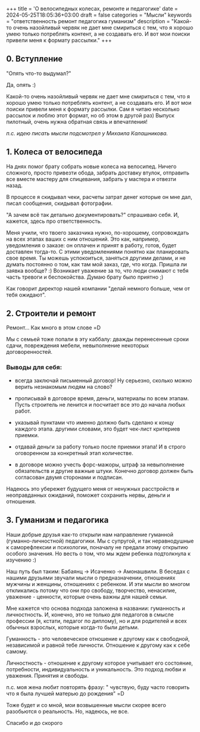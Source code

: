 +++
title = 'О велосипедных колесах, ремонте и педагогике'
date = 2024-05-25T18:05:36+03:00
draft = false
categories = "Мысли"
keywords = "ответственность ремонт педагогика гуманизм"
description = "Какой-то очень назойливый червяк не дает мне смириться с тем, что я хорошо умею только потреблять контент, а не создавать его. И вот мои поиски привели меня к формату рассылки."
+++
## 0. Вступление
"Опять что-то выдумал?"

Да, опять :)

Какой-то очень назойливый червяк не дает мне смириться с тем, что я хорошо умею только потреблять контент, а не создавать его. И вот мои поиски привели меня к формату рассылки. Сам я читаю несколько рассылок и люблю этот формат, но об этом в другой раз) Выпуск пилотный, очень нужна обратная связь и впечатления!

_п.с. идею писать мысли подсмотрел у Михаила Калашникова._

## 1. Колеса от велосипеда
На днях помог брату собрать новые колеса на велосипед. Ничего сложного, просто привезти обода, забрать доставку втулок, отправить все вместе мастеру для спицевания, забрать у мастера и отвезти назад.

В процессе я скидывал чеки, расчеты затрат денег которые он мне дал, писал сообщения, скидывал фотографии.

"А зачем всё так детально документировать?" спрашиваю себя. И, кажется, здесь про ответственность.

Меня учили, что твоего заказчика нужно, по-хорошему, сопровождать на всех этапах ваших с ним отношений. Это как, например, уведомления о заказе: он оплачен и принят в работу, готов, будет доставлен тогда-то. С этими уведомлениями понятно как планировать свое время. Ты можешь успокоиться, заняться другими делами, и не думать постоянно о том, как там мой заказ, где, что когда. Пришла ли заявка вообще? :) Возникает уважение за то, что люди снимают с тебя часть тревоги и беспокойства. Думаю брату было приятно ;)

Как говорит директор нашей компании "делай немного больше, чем от тебя ожидают".

## 2. Строители и ремонт
Ремонт... Как много в этом слове =D

Мы с семьей тоже попали в эту каббалу: дважды перенесенные сроки сдачи, повреждения мебели, невыполнение некоторых договоренностей.

### Выводы для себя:

- всегда заключай письменный договор! Ну серьезно, сколько можно верить незнакомым людям на слово?

- прописывай в договоре время, деньги, материалы по всем этапам. Пусть строитель не ленится и посчитает все это до начала любых работ.

- указывай пунктами что именно должно быть сделано к концу каждого этапа. другими словами, это будет чек-лист критериев приемки.

- отдавай деньги за работу только после приемки этапа! И в строго оговоренном за конкретный этап количестве.

- в договоре можно учесть форс-мажоры, штраф за невыполнение обязательств и другие важные штуки. Конечно договор должен быть согласован двумя сторонами и подписан.

Надеюсь это убережет будущего меня от ненужных расстройств и неоправданных ожиданий, поможет сохранить нервы, деньги и отношения.

## 3. Гуманизм и педагогика
Наши добрые друзья как-то открыли нам направление гуманной (гуманно-личностной) педагогики. Мы с супругой, и так неравнодушные к саморефлексии и психологии, поначалу не предали этому открытию особого значения. Но весть о том, что мы ждем ребенка подтолкнула к изучению :)

Наш путь был таким: Бабаянц -> Исаченко -> Амонашвили. В беседах с нашими друзьями звучали мысли о предназначении, отношениях мужчины и женщины, отношениях с ребенком. И эти мысли во многом откликались потому что они про свободу, творчество, ненасилие, уважение - ценности, которые очень важны для нашей семьи.

Мне кажется что основа подхода заложена в названии: гуманность и личностность. И, конечно, это не только для педагогов в смысле профессии (я, кстати, педагог по диплому), но и для родителей и всех обычных взрослых, которые когда-то были детьми.

Гуманность - это человеческое отношение к другому как к свободной, независимой и равной тебе личности. Отношение к другому как к себе самому.

Личностность - отношение к другому которое учитывает его состояние, потребности, индивидуальность и уникальность. Это подход любви и уважения. Принятия и свободы.

п.с. моя жена любит повторять фразу: " чувствую, буду часто говорить что я была лучшей матерью до рождения" =D

Тоже будет и со мной, мои возвышенные мысли скорее всего разобьются о реальность. Но, надеюсь, не все.

Спасибо и до скорого